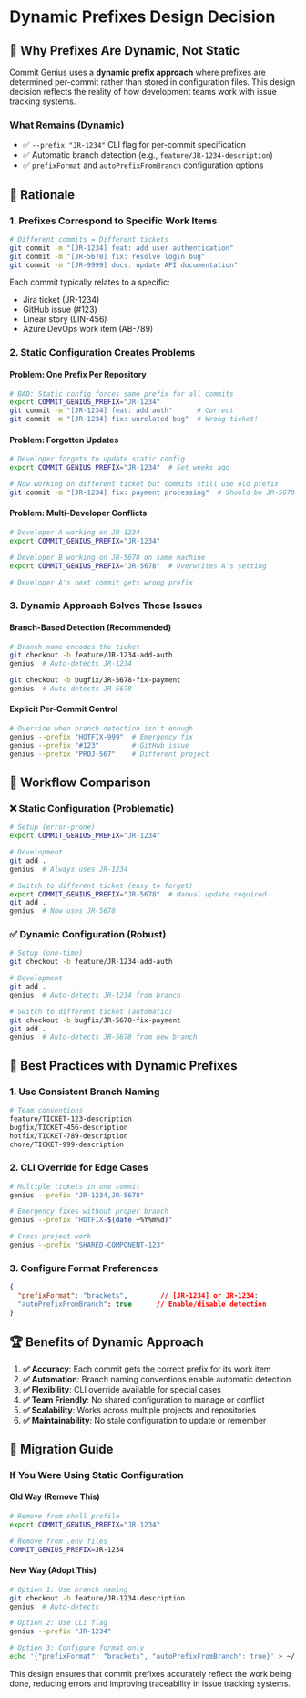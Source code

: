 # Dynamic Prefixes Design Decision

## 🎯 **Why Prefixes Are Dynamic, Not Static**

Commit Genius uses a **dynamic prefix approach** where prefixes are determined per-commit rather than stored in configuration files. This design decision reflects the reality of how development teams work with issue tracking systems.

### **What Remains (Dynamic)**
- ✅ `--prefix "JR-1234"` CLI flag for per-commit specification
- ✅ Automatic branch detection (e.g., `feature/JR-1234-description`)
- ✅ `prefixFormat` and `autoPrefixFromBranch` configuration options

## 🧠 **Rationale**

### **1. Prefixes Correspond to Specific Work Items**
```bash
# Different commits = Different tickets
git commit -m "[JR-1234] feat: add user authentication"
git commit -m "[JR-5678] fix: resolve login bug"  
git commit -m "[JR-9999] docs: update API documentation"
```

Each commit typically relates to a specific:
- Jira ticket (JR-1234)
- GitHub issue (#123)
- Linear story (LIN-456)
- Azure DevOps work item (AB-789)

### **2. Static Configuration Creates Problems**

#### **Problem: One Prefix Per Repository**
```bash
# BAD: Static config forces same prefix for all commits
export COMMIT_GENIUS_PREFIX="JR-1234"
git commit -m "[JR-1234] feat: add auth"      # Correct
git commit -m "[JR-1234] fix: unrelated bug"  # Wrong ticket!
```

#### **Problem: Forgotten Updates**
```bash
# Developer forgets to update static config
export COMMIT_GENIUS_PREFIX="JR-1234"  # Set weeks ago

# Now working on different ticket but commits still use old prefix
git commit -m "[JR-1234] fix: payment processing"  # Should be JR-5678!
```

#### **Problem: Multi-Developer Conflicts**
```bash
# Developer A working on JR-1234
export COMMIT_GENIUS_PREFIX="JR-1234"

# Developer B working on JR-5678 on same machine
export COMMIT_GENIUS_PREFIX="JR-5678"  # Overwrites A's setting

# Developer A's next commit gets wrong prefix
```

### **3. Dynamic Approach Solves These Issues**

#### **Branch-Based Detection (Recommended)**
```bash
# Branch name encodes the ticket
git checkout -b feature/JR-1234-add-auth
genius  # Auto-detects JR-1234

git checkout -b bugfix/JR-5678-fix-payment  
genius  # Auto-detects JR-5678
```

#### **Explicit Per-Commit Control**
```bash
# Override when branch detection isn't enough
genius --prefix "HOTFIX-999"  # Emergency fix
genius --prefix "#123"        # GitHub issue
genius --prefix "PROJ-567"    # Different project
```

## 🔄 **Workflow Comparison**

### **❌ Static Configuration (Problematic)**
```bash
# Setup (error-prone)
export COMMIT_GENIUS_PREFIX="JR-1234"

# Development
git add .
genius  # Always uses JR-1234

# Switch to different ticket (easy to forget)
export COMMIT_GENIUS_PREFIX="JR-5678"  # Manual update required
git add .
genius  # Now uses JR-5678
```

### **✅ Dynamic Configuration (Robust)**
```bash
# Setup (one-time)
git checkout -b feature/JR-1234-add-auth

# Development
git add .
genius  # Auto-detects JR-1234 from branch

# Switch to different ticket (automatic)
git checkout -b bugfix/JR-5678-fix-payment
git add .
genius  # Auto-detects JR-5678 from new branch
```

## 🎯 **Best Practices with Dynamic Prefixes**

### **1. Use Consistent Branch Naming**
```bash
# Team conventions
feature/TICKET-123-description
bugfix/TICKET-456-description  
hotfix/TICKET-789-description
chore/TICKET-999-description
```

### **2. CLI Override for Edge Cases**
```bash
# Multiple tickets in one commit
genius --prefix "JR-1234,JR-5678"

# Emergency fixes without proper branch
genius --prefix "HOTFIX-$(date +%Y%m%d)"

# Cross-project work
genius --prefix "SHARED-COMPONENT-123"
```

### **3. Configure Format Preferences**
```json
{
  "prefixFormat": "brackets",        // [JR-1234] or JR-1234:
  "autoPrefixFromBranch": true      // Enable/disable detection
}
```

## 🏆 **Benefits of Dynamic Approach**

1. **✅ Accuracy**: Each commit gets the correct prefix for its work item
2. **✅ Automation**: Branch naming conventions enable automatic detection  
3. **✅ Flexibility**: CLI override available for special cases
4. **✅ Team Friendly**: No shared configuration to manage or conflict
5. **✅ Scalability**: Works across multiple projects and repositories
6. **✅ Maintainability**: No stale configuration to update or remember

## 🔧 **Migration Guide**

### **If You Were Using Static Configuration**

#### **Old Way (Remove This)**
```bash
# Remove from shell profile
export COMMIT_GENIUS_PREFIX="JR-1234"

# Remove from .env files  
COMMIT_GENIUS_PREFIX=JR-1234
```

#### **New Way (Adopt This)**
```bash
# Option 1: Use branch naming
git checkout -b feature/JR-1234-description
genius  # Auto-detects

# Option 2: Use CLI flag
genius --prefix "JR-1234"

# Option 3: Configure format only
echo '{"prefixFormat": "brackets", "autoPrefixFromBranch": true}' > ~/.commit-genius.json
```

This design ensures that commit prefixes accurately reflect the work being done, reducing errors and improving traceability in issue tracking systems.
